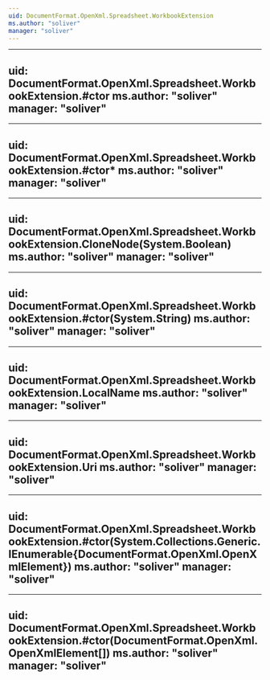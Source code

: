 ```yaml
---
uid: DocumentFormat.OpenXml.Spreadsheet.WorkbookExtension
ms.author: "soliver"
manager: "soliver"
---
```


---
uid: DocumentFormat.OpenXml.Spreadsheet.WorkbookExtension.#ctor
ms.author: "soliver"
manager: "soliver"
---

---
uid: DocumentFormat.OpenXml.Spreadsheet.WorkbookExtension.#ctor*
ms.author: "soliver"
manager: "soliver"
---

---
uid: DocumentFormat.OpenXml.Spreadsheet.WorkbookExtension.CloneNode(System.Boolean)
ms.author: "soliver"
manager: "soliver"
---

---
uid: DocumentFormat.OpenXml.Spreadsheet.WorkbookExtension.#ctor(System.String)
ms.author: "soliver"
manager: "soliver"
---

---
uid: DocumentFormat.OpenXml.Spreadsheet.WorkbookExtension.LocalName
ms.author: "soliver"
manager: "soliver"
---

---
uid: DocumentFormat.OpenXml.Spreadsheet.WorkbookExtension.Uri
ms.author: "soliver"
manager: "soliver"
---

---
uid: DocumentFormat.OpenXml.Spreadsheet.WorkbookExtension.#ctor(System.Collections.Generic.IEnumerable{DocumentFormat.OpenXml.OpenXmlElement})
ms.author: "soliver"
manager: "soliver"
---

---
uid: DocumentFormat.OpenXml.Spreadsheet.WorkbookExtension.#ctor(DocumentFormat.OpenXml.OpenXmlElement[])
ms.author: "soliver"
manager: "soliver"
---
